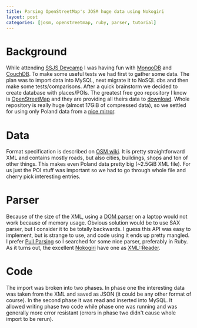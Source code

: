 ```yaml
---
title: Parsing OpenStreetMap's JOSM huge data using Nokogiri 
layout: post
categories: [josm, openstreetmap, ruby, parser, tutorial]
---
```


# Background

While attending [SSJS Devcamp](/event/ssjs/devmeetigs/2011/07/04/DevCamp.html)
I was having fun with [MongoDB](http://www.mongodb.org) and
[CouchDB](http://couchdb.apache.org/). To make some useful tests we had first to gather some data.  The plan was to import data into MySQL, next migrate it
to NoSQL dbs and then make some tests/comparisons.  After a quick brainstorm we
decided to create database with places/POIs. The greatest free geo repository I
know is [OpenStreetMap](http://openstreetmap.org) and they are providing all
theirs data to [download](http://wiki.openstreetmap.org/wiki/Downloading_data).
Whole repository is really huge (almost 17GiB of compressed data), so we
settled for using only Poland data from a [nice
mirror](http://download.geofabrik.de/osm/europe/).

# Data

Format specification is described on [OSM
wiki](http://wiki.openstreetmap.org/wiki/JOSM_file_format). It is pretty
straightforward XML and contains mostly roads, but also cities, buildings,
shops and ton of other things. This makes even Poland data pretty big (~2.5GiB
XML file). For us just the POI stuff was important so we had to go through
whole file and cherry pick interesting entries.

# Parser

Because of the size of the XML, using a [DOM
parser](http://en.wikipedia.org/wiki/XML#Document_Object_Model_.28DOM.29) on a
laptop would not work because of memory usage. Obvious solution would be to use
SAX parser, but I consider it to be totally backwards. I guess this API was easy to
implement, but is strange to use, and code using it ends up pretty mangled.  I
prefer [Pull Parsing](http://www.xmlpull.org/) so I searched for some nice
parser, preferably in Ruby. As it turns out, the excellent
[Nokogiri](http://nokogiri.org) have one as
[XML::Reader](http://nokogiri.org/Nokogiri/XML/Reader.html). 

# Code

The import was broken into two phases. In phase one the interesting data was
taken from the XML and saved as JSON (it could be any other format of course).
In the second phase it was read and inserted into MySQL. It allowed writing
phase two code while phase one was running and was generally more error
resistant (errors in phase two didn't cause whole import to be rerun).

